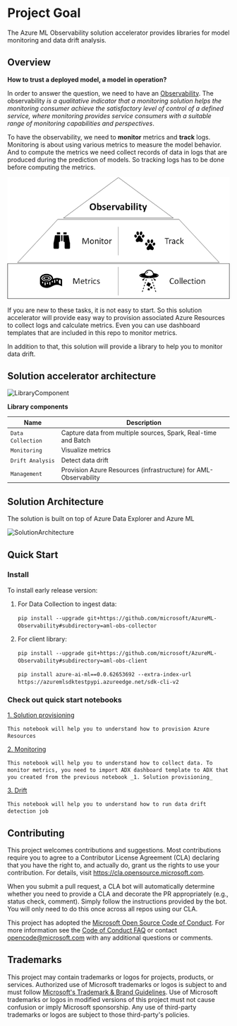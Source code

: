 # Project Goal

The Azure ML Observability solution accelerator provides libraries for model monitoring and data drift analysis.

## Overview

__How to trust a deployed model, a model in operation?__ 

In order to answer the question, we need to have an [Observability](https://docs.microsoft.com/en-us/azure/cloud-adoption-framework/manage/monitor/observability). The observability _is a qualitative indicator that a monitoring solution helps the monitoring consumer achieve the satisfactory level of control of a defined service, where monitoring provides service consumers with a suitable range of monitoring capabilities and perspectives_.

To have the observability, we need to __monitor__ metrics and __track__ logs. Monitoring is about using various metrics to measure the model behavior. And to compute the metrics we need collect records of data in logs that are produced during the prediction of models. So tracking logs has to be done before computing the metrics.

![Observability](./media/Observability.png)

If you are new to these tasks, it is not easy to start. So this solution accelerator will provide easy way to provision associated Azure Resources to collect logs and calculate metrics. Even you can use dashboard templates that are included in this repo to monitor metrics.

In addition to that, this solution will provide a library to help you to monitor data drift.

## Solution accelerator architecture

![LibraryComponent](./media/aml_obs_overview.png)

__Library components__

|Name|Description|
|--|--|
|`Data Collection`| Capture data from multiple sources, Spark, Real-time and Batch|
|`Monitoring` | Visualize metrics|
|`Drift Analysis`| Detect data drift|
|`Management`| Provision Azure Resources (infrastructure) for AML-Observability|

## Solution Architecture

The solution is built on top of Azure Data Explorer and Azure ML

![SolutionArchitecture](./media/architecture.png)

## Quick Start

### Install

To install early release version:

1. For Data Collection to ingest data:

    ```pip install --upgrade git+https://github.com/microsoft/AzureML-Observability#subdirectory=aml-obs-collector```  
2. For client library: 

    ```pip install --upgrade git+https://github.com/microsoft/AzureML-Observability#subdirectory=aml-obs-client```

    ```pip install azure-ai-ml==0.0.62653692 --extra-index-url https://azuremlsdktestpypi.azureedge.net/sdk-cli-v2```


### Check out quick start notebooks

[1. Solution provisioning](./quick_start/0_provision.ipynb)

    This notebook will help you to understand how to provision Azure Resources

[2. Monitoring](./quick_start/1_monitoring.ipynb)

    This notebook will help you to understand how to collect data. To monitor metrics, you need to import ADX dashboard template to ADX that you created from the previous notebook _1. Solution provisioning_

[3. Drift](./quick_start/2_drift.ipynb)

    This notebook will help you to understand how to run data drift detection job

## Contributing

This project welcomes contributions and suggestions.  Most contributions require you to agree to a
Contributor License Agreement (CLA) declaring that you have the right to, and actually do, grant us
the rights to use your contribution. For details, visit https://cla.opensource.microsoft.com.

When you submit a pull request, a CLA bot will automatically determine whether you need to provide
a CLA and decorate the PR appropriately (e.g., status check, comment). Simply follow the instructions
provided by the bot. You will only need to do this once across all repos using our CLA.

This project has adopted the [Microsoft Open Source Code of Conduct](https://opensource.microsoft.com/codeofconduct/).
For more information see the [Code of Conduct FAQ](https://opensource.microsoft.com/codeofconduct/faq/) or
contact [opencode@microsoft.com](mailto:opencode@microsoft.com) with any additional questions or comments.

## Trademarks

This project may contain trademarks or logos for projects, products, or services. Authorized use of Microsoft 
trademarks or logos is subject to and must follow 
[Microsoft's Trademark & Brand Guidelines](https://www.microsoft.com/en-us/legal/intellectualproperty/trademarks/usage/general).
Use of Microsoft trademarks or logos in modified versions of this project must not cause confusion or imply Microsoft sponsorship.
Any use of third-party trademarks or logos are subject to those third-party's policies.
